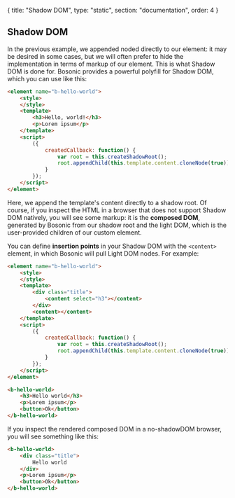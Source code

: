 {
  title: "Shadow DOM",
  type: "static",
  section: "documentation",
  order: 4
}

## Shadow DOM

In the previous example, we appended noded directly to our element: it may be desired in some cases, but we will often prefer to hide the implementation in terms of markup of our element. This is what Shadow DOM is done for. Bosonic provides a powerful polyfill for Shadow DOM, which you can use like this:

``` html
<element name="b-hello-world">
    <style>    
    </style>
    <template>
        <h3>Hello, world!</h3>
        <p>Lorem ipsum</p>
    </template>
    <script>
        ({
            createdCallback: function() {
                var root = this.createShadowRoot();
                root.appendChild(this.template.content.cloneNode(true));
            }
        });
    </script>
</element>
```

Here, we append the template's content directly to a shadow root. Of course, if you inspect the HTML in a browser that does not support Shadow DOM natively, you will see some markup: it is the __composed DOM__, generated by Bosonic from our shadow root and the light DOM, which is the user-provided children of our custom element.

You can define __insertion points__ in your Shadow DOM with the `<content>` element, in which Bosonic will pull Light DOM nodes. For example:

``` html
<element name="b-hello-world">
    <style>    
    </style>
    <template>
        <div class="title">
            <content select="h3"></content>
        </div>
        <content></content>
    </template>
    <script>
        ({
            createdCallback: function() {
                var root = this.createShadowRoot();
                root.appendChild(this.template.content.cloneNode(true));
            }
        });
    </script>
</element>
```
``` html
<b-hello-world>
    <h3>Hello world</h3>
    <p>Lorem ipsum</p>
    <button>Ok</button>
</b-hello-world>
```

If you inspect the rendered composed DOM in a no-shadowDOM browser, you will see something like this:

``` html
<b-hello-world>
    <div class="title">
        Hello world
    </div>
    <p>Lorem ipsum</p>
    <button>Ok</button>
</b-hello-world>
```